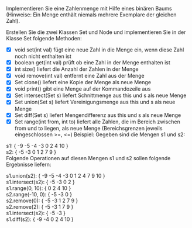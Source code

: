 Implementieren Sie eine Zahlenmenge mit Hilfe eines binären Baums (Hinweise: Ein Menge enthält niemals mehrere Exemplare der gleichen Zahl).

Erstellen Sie die zwei Klassen Set und Node und implementieren Sie in der Klasse Set folgende Methoden:

- [X] void set(int val) fügt eine neue Zahl in die Menge ein, wenn diese Zahl noch nicht enthalten ist
- [X] boolean get(int val) prüft ob eine Zahl in der Menge enthalten ist
- [X] int size() liefert die Anzahl der Zahlen in der Menge
- [X] void remove(int val) entfernt eine Zahl aus der Menge
- [X] Set clone() liefert eine Kopie der Menge als neue Menge
- [X] void print() gibt eine Menge auf der Kommandozeile aus
- [X] Set intersect(Set s) liefert Schnittmenge aus this und s als neue Menge
- [X] Set union(Set s) liefert Vereinigungsmenge aus this und s als neue Menge
- [X] Set diff(Set s) liefert Mengendifferenz aus this und s als neue Menge
- [X] Set range(int from, int to) liefert alle Zahlen, die im Bereich zwischen from und to liegen, als neue Menge (Bereichsgrenzen jeweils eingeschlossen >=, <=)
Beispiel: Gegeben sind die Mengen s1 und s2:

s1: { -9 -5 -4 -3 0 2 4 10 } <br/>
s2: { -5 -3 0 1 2 7 9 } <br/>
Folgende Operationen auf diesen Mengen s1 und s2 sollen folgende Ergebnisse liefern:

s1.union(s2): { -9 -5 -4 -3 0 1 2 4 7 9 10 } <br/>
s1.intersect(s2): { -5 -3 0 2 } <br/>
s1.range(0, 10): { 0 2 4 10 } <br/>
s2.range(-10, 0): { -5 -3 0 } <br/>
s2.remove(0): { -5 -3 1 2 7 9 } <br/>
s2.remove(2): { -5 -3 1 7 9 } <br/>
s1.intersect(s2): { -5 -3 } <br/>
s1.diff(s2): { -9 -4 0 2 4 10 } <br/>
